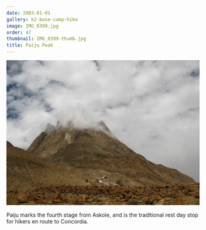 ```yaml
---
date: 2003-01-01
gallery: k2-base-camp-hike
image: IMG_0399.jpg
order: 47
thumbnail: IMG_0399-thumb.jpg
title: Paiju Peak
---
```


![Paiju Peak](./IMG_0399.jpg)

Paiju marks the fourth stage from Askole, and is the traditional rest day stop for hikers en route to Concordia.